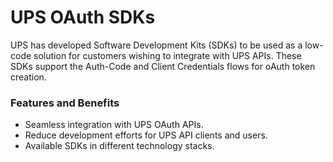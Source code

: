 # UPS OAuth SDKs
UPS has developed Software Development Kits (SDKs) to be used as a low-code solution for customers wishing to integrate with UPS APIs. These SDKs support the Auth-Code and Client Credentials flows for oAuth token creation.
 
### Features and Benefits
- Seamless integration with UPS OAuth APIs.
- Reduce development efforts for UPS API clients and users.
- Available SDKs in different technology stacks.
